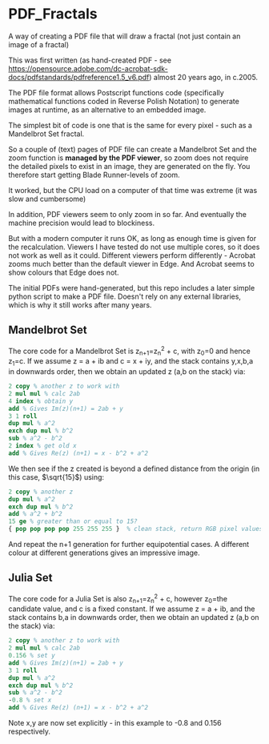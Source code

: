 # PDF_Fractals
A way of creating a PDF file that will draw a fractal (not just contain an image of a fractal)

This was first written (as hand-created PDF - see https://opensource.adobe.com/dc-acrobat-sdk-docs/pdfstandards/pdfreference1.5_v6.pdf) almost 20 years ago, in c.2005.

The PDF file format allows Postscript functions code (specifically mathematical functions coded in Reverse Polish Notation) to generate images at runtime, as an alternative to an embedded image.

The simplest bit of code is one that is the same for every pixel - such as a Mandelbrot Set fractal.

So a couple of (text) pages of PDF file can create a Mandelbrot Set and the zoom function is **managed by the PDF viewer**, so zoom does not require the detailed pixels to exist in an image, they are generated on the fly.  You therefore start getting Blade Runner-levels of zoom.

It worked, but the CPU load on a computer of that time was extreme (it was slow and cumbersome)

In addition, PDF viewers seem to only zoom in so far.  And eventually the machine precision would lead to blockiness.

But with a modern computer it runs OK, as long as enough time is given for the recalculation.  Viewers I have tested do not use multiple cores, so it does not work as well as it could.  Different viewers perform differently - Acrobat zooms much better than the default viewer in Edge.  And Acrobat seems to show colours that Edge does not.

The initial PDFs were hand-generated, but this repo includes a later simple python script to make a PDF file.  Doesn't rely on any external libraries, which is why it still works after many years.

## Mandelbrot Set
The core code for a Mandelbrot Set is z<sub>n+1</sub>=z<sub>n</sub><sup>2</sup> + c, with z<sub>0</sub>=0 and hence z<sub>1</sub>=c.  If we assume z = a + ib and c = x + iy, and the stack contains y,x,b,a in downwards order, then we obtain an updated z (a,b on the stack) via: 

```postscript
2 copy % another z to work with
2 mul mul % calc 2ab
4 index % obtain y
add % Gives Im(z)(n+1) = 2ab + y
3 1 roll
dup mul % a^2
exch dup mul % b^2
sub % a^2 - b^2
2 index % get old x
add % Gives Re(z) (n+1) = x - b^2 + a^2
```

We then see if the z created is beyond a defined distance from the origin (in this case, $\sqrt{15}$) using:

```postscript
2 copy % another z
dup mul % a^2
exch dup mul % b^2
add % a^2 + b^2
15 ge % greater than or equal to 15?
{ pop pop pop pop 255 255 255 }  % clean stack, return RGB pixel values (255 is white)
```

And repeat the n+1 generation for further equipotential cases.  A different colour at different generations gives an impressive image.

## Julia Set
The core code for a Julia Set is also z<sub>n+1</sub>=z<sub>n</sub><sup>2</sup> + c, however z<sub>0</sub>=the candidate value, and c is a fixed constant.  If we assume z = a + ib, and the stack contains b,a in downwards order, then we obtain an updated z (a,b on the stack) via: 

```postscript
2 copy % another z to work with
2 mul mul % calc 2ab
0.156 % set y
add % Gives Im(z)(n+1) = 2ab + y
3 1 roll
dup mul % a^2
exch dup mul % b^2
sub % a^2 - b^2
-0.8 % set x
add % Gives Re(z) (n+1) = x - b^2 + a^2
```

Note x,y are now set explicitly - in this example to -0.8 and 0.156 respectively.